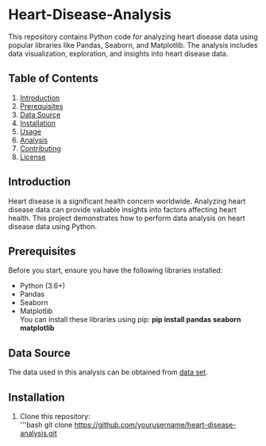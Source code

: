 # Heart-Disease-Analysis
This repository contains Python code for analyzing heart disease data using popular libraries like Pandas, Seaborn, and Matplotlib. The analysis includes data visualization, exploration, and insights into heart disease data.
## Table of Contents
1. [Introduction](#introduction)
1. [Prerequisites](#prerequisites)
1. [Data Source](#data-source)
1. [Installation](#installation)
1. [Usage](#usage)
1. [Analysis](#analysis)
1. [Contributing](#contributing)
1. [License](#license)

## Introduction
Heart disease is a significant health concern worldwide. Analyzing heart disease data can provide valuable insights into factors affecting heart health. This project demonstrates how to perform data analysis on heart disease data using Python.

## Prerequisites
Before you start, ensure you have the following libraries installed:

- Python (3.6+)
- Pandas
- Seaborn
- Matplotlib <br>
You can install these libraries using pip:
**pip install pandas seaborn matplotlib**

## Data Source
The data used in this analysis can be obtained from [data set](https://www.kaggle.com/datasets/johnsmith88/heart-disease-dataset).

## Installation
1. Clone this repository: <br>
'''bash
git clone https://github.com/yourusername/heart-disease-analysis.git
